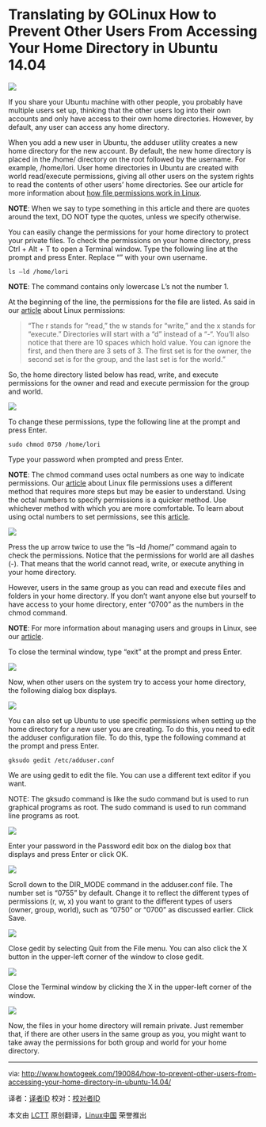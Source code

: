 Translating by GOLinux
How to Prevent Other Users From Accessing Your Home Directory in Ubuntu 14.04
================================================================================
![](http://cdn.howtogeek.com/wp-content/uploads/2014/05/00_lead_image_home_directory.png)

If you share your Ubuntu machine with other people, you probably have multiple users set up, thinking that the other users log into their own accounts and only have access to their own home directories. However, by default, any user can access any home directory.

When you add a new user in Ubuntu, the adduser utility creates a new home directory for the new account. By default, the new home directory is placed in the /home/ directory on the root followed by the username. For example, /home/lori. User home directories in Ubuntu are created with world read/execute permissions, giving all other users on the system rights to read the contents of other users’ home directories. See our article for more information about [how file permissions work in Linux][1].

**NOTE**: When we say to type something in this article and there are quotes around the text, DO NOT type the quotes, unless we specify otherwise.

You can easily change the permissions for your home directory to protect your private files. To check the permissions on your home directory, press Ctrl + Alt + T to open a Terminal window. Type the following line at the prompt and press Enter. Replace “<username>” with your own username.

    ls –ld /home/lori

**NOTE**: The command contains only lowercase L’s not the number 1.

At the beginning of the line, the permissions for the file are listed. As said in our [article][1] about Linux permissions:

> “The r stands for “read,” the w stands for “write,” and the x stands for “execute.” Directories will start with a “d” instead of a “-“. You’ll also notice that there are 10 spaces which hold value. You can ignore the first, and then there are 3 sets of 3. The first set is for the owner, the second set is for the group, and the last set is for the world.”

So, the home directory listed below has read, write, and execute permissions for the owner and read and execute permission for the group and world.

![](http://cdn.howtogeek.com/wp-content/uploads/2014/05/01_permissions_for_home_folder.png)

To change these permissions, type the following line at the prompt and press Enter.

    sudo chmod 0750 /home/lori

Type your password when prompted and press Enter.

**NOTE**: The chmod command uses octal numbers as one way to indicate permissions. Our [article][1] about Linux file permissions uses a different method that requires more steps but may be easier to understand. Using the octal numbers to specify permissions is a quicker method. Use whichever method with which you are more comfortable. To learn about using octal numbers to set permissions, see this [article][2].

![](http://cdn.howtogeek.com/wp-content/uploads/2014/05/02_changing_permissions_for_home_folder.png)

Press the up arrow twice to use the “ls –ld /home/<username>” command again to check the permissions. Notice that the permissions for world are all dashes (-). That means that the world cannot read, write, or execute anything in your home directory.

However, users in the same group as you can read and execute files and folders in your home directory. If you don’t want anyone else but yourself to have access to your home directory, enter “0700” as the numbers in the chmod command.

**NOTE**: For more information about managing users and groups in Linux, see our [article][3].

To close the terminal window, type “exit” at the prompt and press Enter.

![](http://cdn.howtogeek.com/wp-content/uploads/2014/05/03_new_permissions.png)

Now, when other users on the system try to access your home directory, the following dialog box displays.

![](http://cdn.howtogeek.com/wp-content/uploads/2014/05/04_location_could_not_be_displayed.png)

You can also set up Ubuntu to use specific permissions when setting up the home directory for a new user you are creating. To do this, you need to edit the adduser configuration file. To do this, type the following command at the prompt and press Enter.

    gksudo gedit /etc/adduser.conf

We are using gedit to edit the file. You can use a different text editor if you want.

NOTE: The gksudo command is like the sudo command but is used to run graphical programs as root. The sudo command is used to run command line programs as root.

![](http://cdn.howtogeek.com/wp-content/uploads/2014/05/05_opening_gedit_as_root.png)

Enter your password in the Password edit box on the dialog box that displays and press Enter or click OK.

![](http://cdn.howtogeek.com/wp-content/uploads/2014/05/06_entering_password.png)

Scroll down to the DIR_MODE command in the adduser.conf file. The number set is “0755” by default. Change it to reflect the  different types of permissions (r, w, x) you want to grant to the different types of users (owner, group, world), such as “0750” or “0700” as discussed earlier. Click Save.

![](http://cdn.howtogeek.com/wp-content/uploads/2014/05/07_changing_dir_mode.png)

Close gedit by selecting Quit from the File menu. You can also click the X button in the upper-left corner of the window to close gedit.

![](http://cdn.howtogeek.com/wp-content/uploads/2014/05/08_closing_gedit.png)

Close the Terminal window by clicking the X in the upper-left corner of the window.

![](http://cdn.howtogeek.com/wp-content/uploads/2014/05/09_closing_terminal_window_with_x.png)

Now, the files in your home directory will remain private. Just remember that, if there are other users in the same group as you, you might want to take away the permissions for both group and world for your home directory.

--------------------------------------------------------------------------------

via: http://www.howtogeek.com/190084/how-to-prevent-other-users-from-accessing-your-home-directory-in-ubuntu-14.04/

译者：[译者ID](https://github.com/译者ID) 校对：[校对者ID](https://github.com/校对者ID)

本文由 [LCTT](https://github.com/LCTT/TranslateProject) 原创翻译，[Linux中国](http://linux.cn/) 荣誉推出

[1]:http://www.howtogeek.com/67987/htg-explains-how-do-linux-file-permissions-work/
[2]:http://www.linux.org/threads/file-permissions-chmod.4094/
[3]:http://www.howtogeek.com/howto/36845/the-beginners-guide-to-managing-users-and-groups-in-linux/
